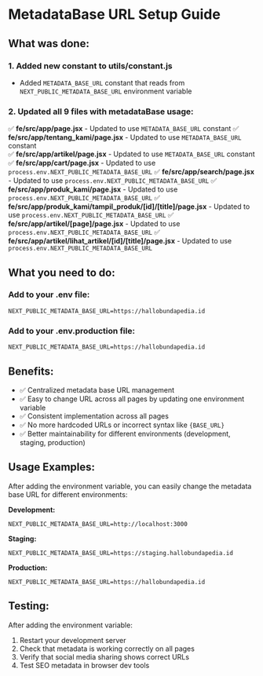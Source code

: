 # MetadataBase URL Setup Guide

## What was done:

### 1. Added new constant to utils/constant.js
- Added `METADATA_BASE_URL` constant that reads from `NEXT_PUBLIC_METADATA_BASE_URL` environment variable

### 2. Updated all 9 files with metadataBase usage:
✅ **fe/src/app/page.jsx** - Updated to use `METADATA_BASE_URL` constant
✅ **fe/src/app/tentang_kami/page.jsx** - Updated to use `METADATA_BASE_URL` constant  
✅ **fe/src/app/artikel/page.jsx** - Updated to use `METADATA_BASE_URL` constant
✅ **fe/src/app/cart/page.jsx** - Updated to use `process.env.NEXT_PUBLIC_METADATA_BASE_URL`
✅ **fe/src/app/search/page.jsx** - Updated to use `process.env.NEXT_PUBLIC_METADATA_BASE_URL`
✅ **fe/src/app/produk_kami/page.jsx** - Updated to use `process.env.NEXT_PUBLIC_METADATA_BASE_URL`
✅ **fe/src/app/produk_kami/tampil_produk/[id]/[title]/page.jsx** - Updated to use `process.env.NEXT_PUBLIC_METADATA_BASE_URL`
✅ **fe/src/app/artikel/[page]/page.jsx** - Updated to use `process.env.NEXT_PUBLIC_METADATA_BASE_URL`
✅ **fe/src/app/artikel/lihat_artikel/[id]/[title]/page.jsx** - Updated to use `process.env.NEXT_PUBLIC_METADATA_BASE_URL`

## What you need to do:

### Add to your .env file:
```env
NEXT_PUBLIC_METADATA_BASE_URL=https://hallobundapedia.id
```

### Add to your .env.production file:
```env
NEXT_PUBLIC_METADATA_BASE_URL=https://hallobundapedia.id
```

## Benefits:
- ✅ Centralized metadata base URL management
- ✅ Easy to change URL across all pages by updating one environment variable
- ✅ Consistent implementation across all pages
- ✅ No more hardcoded URLs or incorrect syntax like `{BASE_URL}`
- ✅ Better maintainability for different environments (development, staging, production)

## Usage Examples:
After adding the environment variable, you can easily change the metadata base URL for different environments:

**Development:**
```env
NEXT_PUBLIC_METADATA_BASE_URL=http://localhost:3000
```

**Staging:**
```env
NEXT_PUBLIC_METADATA_BASE_URL=https://staging.hallobundapedia.id
```

**Production:**
```env
NEXT_PUBLIC_METADATA_BASE_URL=https://hallobundapedia.id
```

## Testing:
After adding the environment variable:
1. Restart your development server
2. Check that metadata is working correctly on all pages
3. Verify that social media sharing shows correct URLs
4. Test SEO metadata in browser dev tools
